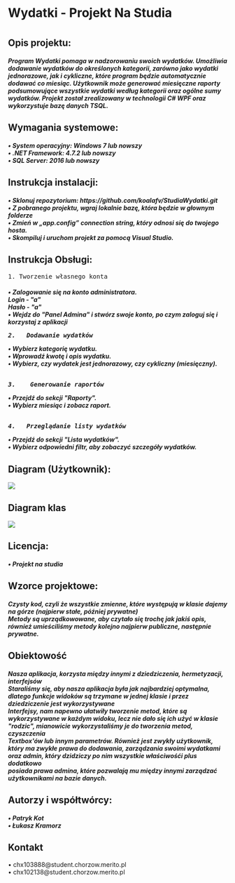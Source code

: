 <h1>Wydatki - Projekt Na Studia<h1>
<h2>Opis projektu:</h2>
  <h5>Program Wydatki pomaga w nadzorowaniu swoich wydatków. Umożliwia dodawanie wydatków do określonych kategorii, zarówno jako wydatki jednorazowe, jak i cykliczne, które program będzie automatycznie dodawać co miesiąc. Użytkownik może   generować miesięczne raporty podsumowujące wszystkie wydatki według kategorii oraz ogólne sumy wydatków. Projekt został zrealizowany w technologii C# WPF oraz wykorzystuje bazę danych TSQL.</h5>

<h2>Wymagania systemowe:</h2>
  <h5>• System operacyjny: Windows 7 lub nowszy<br>
  • .NET Framework: 4.7.2 lub nowszy<br>
  • SQL Server: 2016 lub nowszy</h5>

<h2>Instrukcja instalacji:</h2>
  <h5>•	Sklonuj repozytorium: https://github.com/koalafv/StudiaWydatki.git<br>
    •	Z pobranego projektu, wgraj lokalnie bazę, która będzie w głownym folderze <br>
    •	Zmień w „app.config” connection string, który odnosi się do twojego hosta.<br>
    •	Skompiluj i uruchom projekt za pomocą Visual Studio.</h5>

<h2>Instrukcja Obsługi:</h2>
    <pre>1.	Tworzenie własnego konta</pre>
    <h5>•	Zalogowanie się na konto administratora.<br>
      Login - "a"<br>
      Hasło - "a"<br>
   • Wejdz do "Panel Admina" i stwórz swoje konto, po czym zaloguj się i korzystaj z aplikacji
  <pre>2.	Dodawanie wydatków</pre>
    •	Wybierz kategorię wydatku.<br>
    •	Wprowadź kwotę i opis wydatku.<br>
    •	Wybierz, czy wydatek jest jednorazowy, czy cykliczny (miesięczny).<br>
     <br><pre>3.	Generowanie raportów</pre>
    •	Przejdź do sekcji "Raporty".<br>
    •	Wybierz miesiąc i zobacz raport.<br><br>
      <pre>4.	Przeglądanie listy wydatków</pre>
    •	Przejdź do sekcji "Lista wydatków".<br>
    •	Wybierz odpowiedni filtr, aby zobaczyć szczegóły wydatków. </h5>

<h2>Diagram (Użytkownik):</h2>
<img src="https://cdn.discordapp.com/attachments/1234064529093038172/1234064726741225524/Im9DNcnUBEYAAAAASUVORK5CYII.png?ex=6677e256&is=667690d6&hm=7dbfa27d4ff74f2fb4eff2edcc8221f25ab208ad2b03c0f7caa10902c995f105">
<h2>Diagram klas</h2>
<img src="https://cdn.discordapp.com/attachments/1234064529093038172/1254381031264620574/image.png?ex=667948df&is=6677f75f&hm=592f67296d0f02578fb012469ad5860b054a629607f940b019e64f2202150340&">
<h2>Licencja:</h2>
  <h5>• Projekt na studia</h5>

<h2>Wzorce projektowe:</h2>
<h5>Czysty kod, czyli że wszystkie zmienne, które występują w klasie dajemy na górze (najpierw stałe, później prywatne)<br>
Metody są uprządkowowane, aby czytało się trochę jak jakiś opis, również umieściliśmy metody kolejno najpierw publiczne, następnie prywatne.</h5>

<h2>Obiektowość</h2>
<h5>Nasza aplikacja, korzysta między innymi z dziedziczenia, hermetyzacji, interfejsów<br>
Staraliśmy się, aby nasza aplikacja była jak najbardziej optymalna, dlatego funkcje widoków są trzymane w jednej klasie i przez dziedziczenie jest wykorzystywane<br>
Interfejsy, nam napewno ułatwiły tworzenie metod, które są wykorzystywane w każdym widoku, lecz nie dało się ich użyć w klasie "rodzic", mianowicie wykorzystaliśmy je do tworzenia metod, czyszczenia<br>
Textbox'ów lub innym parametrów. Również jest zwykły użytkownik, który ma zwykłe prawa do dodawania, zarządzania swoimi wydatkami oraz admin, który dzidziczy po nim wszystkie właściwośći plus dodatkowo<br>
posiada prawa admina, które pozwalają mu między innymi zarządzać użytkownikami na bazie danych.
</h5>

<h2>Autorzy i współtwórcy:</h2>
  <h5>•	Patryk Kot<br>
  •	Łukasz Kramorz</h5>

<h2>Kontakt</h2>
   </h>•	chx103888@student.chorzow.merito.pl<br>
    •	chx102138@student.chorzow.merito.pl</h5>



